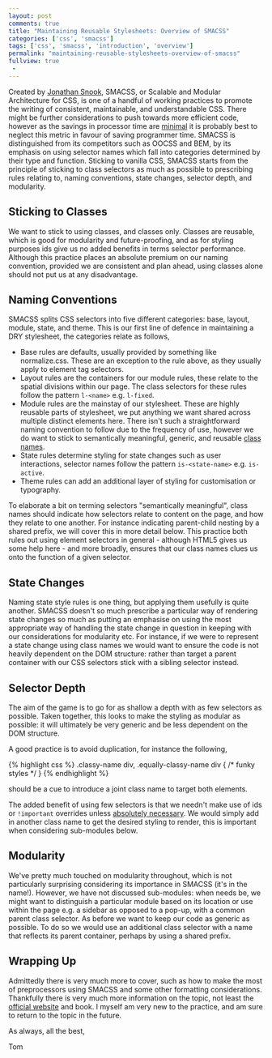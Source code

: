 ```yaml
---
layout: post
comments: true
title: "Maintaining Reusable Stylesheets: Overview of SMACSS"
categories: ['css', 'smacss']
tags: ['css', 'smacss', 'introduction', 'overview']
permalink: "maintaining-reusable-stylesheets-overview-of-smacss"
fullview: true
 -
---
```

Created by [Jonathan Snook](http://snook.ca/), SMACSS, or Scalable and Modular Architecture for CSS, is one of a handful of working practices to promote the writing of consistent, maintainable, and understandable CSS. There might be further considerations to push towards more efficient code, however as the savings in processor time are [minimal](https://smacss.com/book/selectors) it is probably best to neglect this metric in favour of saving programmer time. SMACSS is distinguished from its competitors such as OOCSS and BEM, by its emphasis on using selector names which fall into categories determined by their type and function. Sticking to vanilla CSS, SMACSS starts from the principle of sticking to class selectors as much as possible to prescribing rules relating to, naming conventions, state changes, selector depth, and modularity.

## Sticking to Classes

We want to stick to using classes, and classes only. Classes are reusable, which is good for modularity and future-proofing, and as for styling purposes ids give us no added benefits in terms selector performance. Although this practice places an absolute premium on our naming convention, provided we are consistent and plan ahead, using classes alone should not put us at any disadvantage. 

## Naming Conventions

SMACSS splits CSS selectors into five different categories: base, layout, module, state, and theme. This is our first line of defence in maintaining a DRY stylesheet, the categories relate as follows,

  * Base rules are defaults, usually provided by something like normalize.css. These are an exception to the rule above, as they usually apply to element tag selectors.
  * Layout rules are the containers for our module rules, these relate to the spatial divisions within our page. The class selectors for these rules follow the pattern `l-<name>` e.g. `l-fixed`.
  * Module rules are the mainstay of our stylesheet. These are highly reusable parts of stylesheet, we put anything we want shared across multiple distinct elements here. There isn't such a straightforward naming convention to follow due to the frequency of use, however we do want to stick to semantically meaningful, generic, and reusable [class names](https://smacss.com/book/type-module).
  * State rules determine styling for state changes such as user interactions, selector names follow the pattern `is-<state-name>` e.g. `is-active`.
  * Theme rules can add an additional layer of styling for customisation or typography.

To elaborate a bit on terming selectors "semantically meaningful", class names should indicate how selectors relate to content on the page, and how they relate to one another. For instance indicating parent-child nesting by a shared prefix, we will cover this in more detail below. This practice both rules out using element selectors in general - although HTML5 gives us some help here - and more broadly, ensures that our class names clues us onto the function of a given selector. 

## State Changes

Naming state style rules is one thing, but applying them usefully is quite another. SMACSS doesn't so much prescribe a particular way of rendering state changes so much as putting an emphasise on using the most appropriate way of handling the state change in question in keeping with our considerations for modularity etc. For instance, if we were to represent a state change using class names we would want to ensure the code is not heavily dependent on the DOM structure: rather than target a parent container with our CSS selectors stick with a sibling selector instead.

## Selector Depth

The aim of the game is to go for as shallow a depth with as few selectors as possible. Taken together, this looks to make the styling as modular as possible: it will ultimately be very generic and be less dependent on the DOM structure. 

A good practice is to avoid duplication, for instance the following,

{% highlight css %}
  .classy-name div, .equally-classy-name div {
    /* funky styles */
  }
{% endhighlight %}

should be a cue to introduce a joint class name to target both elements. 

The added benefit of using few selectors is that we needn't make use of ids or `!important` overrides unless [absolutely necessary](http://css-tricks.com/when-using-important-is-the-right-choice/). We would simply add in another class name to get the desired styling to render, this is important when considering sub-modules below. 

## Modularity

We've pretty much touched on modularity throughout, which is not particularly surprising considering its importance in SMACSS (it's in the name!). However, we have not discussed sub-modules: when needs be, we might want to distinguish a particular module based on its location or use within the page e.g. a sidebar as opposed to a pop-up, with a common parent class selector. As before we want to keep our code as generic as possible. To do so we would use an additional class selector with a name that reflects its parent container, perhaps by using a shared prefix.

## Wrapping Up

Admittedly there is very much more to cover, such as how to make the most of preprocessors using SMACSS and some other formatting considerations. Thankfully there is very much more information on the topic, not least the [official website](https://smacss.com/) and book. I myself am very new to the practice, and am sure to return to the topic in the future.

As always, all the best,

Tom
